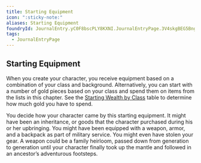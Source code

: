 ```yaml
---
title: Starting Equipment
icon: ":sticky-note:"
aliases: Starting Equipment
foundryId: JournalEntry.yC0F8bscPLY8KXNI.JournalEntryPage.3V4skgBEG5Bng2Gk
tags:
  - JournalEntryPage
---
```

## Starting Equipment

When you create your character, you receive equipment based on a combination of your class and background. Alternatively, you can start with a number of gold pieces based on your class and spend them on items from the lists in this chapter. See the [Starting Wealth by Class](https://www.dndbeyond.com/sources/dnd/phb-2014/equipment#StartingWealthbyClass) table to determine how much gold you have to spend.

You decide how your character came by this starting equipment. It might have been an inheritance, or goods that the character purchased during his or her upbringing. You might have been equipped with a weapon, armor, and a backpack as part of military service. You might even have stolen your gear. A weapon could be a family heirloom, passed down from generation to generation until your character finally took up the mantle and followed in an ancestor’s adventurous footsteps.
